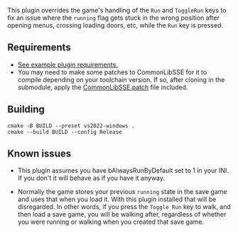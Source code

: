 This plugin overrides the game's handling of the `Run` and `ToggleRun` keys to fix an issue where
the `running` flag gets stuck in the wrong position after opening menus, crossing loading doors, etc, while
the `Run` key is pressed.

## Requirements
* [See example plugin requirements.](https://github.com/Ryan-rsm-McKenzie/ExamplePlugin-CommonLibSSE)
* You may need to make some patches to CommonLibSSE for it to compile depending on your toolchain version. If so, after
cloning in the submodule, apply the [CommonLibSSE.patch](CommonLibSSE.patch) file included.

## Building
```
cmake -B BUILD --preset vs2022-windows .
cmake --build BUILD --config Release
```

## Known issues
* This plugin assumes you have bAlwaysRunByDefault set to 1 in your INI. If you don't it will behave as if you have it
anyway.

* Normally the game stores your previous `running` state in the save game and uses that when you load it. With this
plugin installed that will be disregarded. In other words, if you press the `Toggle Run` key to walk, and then load a
save game, you will be walking after, regardless of whether you were running or walking when you created that save game.
